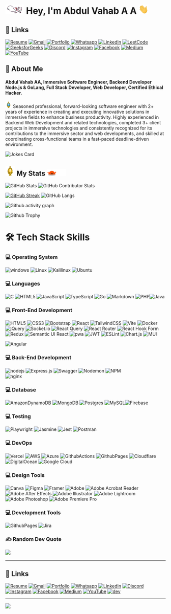 # <img src="animated/rabbit.gif" height="30" /> Hey, I'm Abdul Vahab A A <img src="animated/hands.gif" height="30" />

## 🔗 Links

[![Resume](https://img.shields.io/badge/Resume-%239146FF.svg?logo=read-the-docs&logoColor=white)](https://drive.google.com/file/d/11PEj7kY55GsY3nXGgupUZat2xnns1qAP/view?usp=drive_link) [![Gmail](https://img.shields.io/badge/Gmail-%23FF4500.svg?logo=Gmail&logoColor=white)](mailto:abdulvahabaa916@gmail.com) [![Portfolio](https://img.shields.io/badge/-Portfolio-FE7A16?logo=Google-chrome&logoColor=white)](https://linktr.ee/abdulvahabaa) [![Whatsapp](https://img.shields.io/badge/-WhatsApp-green?logo=WhatsApp&logoColor=white)](https://wa.me/+9747733770) [![LinkedIn](https://img.shields.io/badge/LinkedIn-%230077B5.svg?logo=linkedin&logoColor=white)](https://www.linkedin.com/in/abdulvahabaa)  [![LeetCode](https://img.shields.io/badge/LeetCode-FE7A16.svg?logo=leetcode&logoColor=white)](https://leetcode.com/u/abdulvahab/) [![GeeksforGeeks](https://img.shields.io/badge/GeeksforGeeks-greeen.svg?logo=GeeksforGeeks&logoColor=white)](https://www.geeksforgeeks.org/user/abdulvahabaa/) [![Discord](https://img.shields.io/badge/Discord-%237289DA.svg?logo=discord&logoColor=white)](https://discord.gg/993565385150435532) [![Instagram](https://img.shields.io/badge/Instagram-%23E4405F.svg?logo=Instagram&logoColor=white)](https://www.instagram.com/abubakthiyarvlogs) [![Facebook](https://img.shields.io/badge/Facebook-%231877F2.svg?logo=Facebook&logoColor=white)](https://facebook.com/abubakthiyar) [![Medium](https://img.shields.io/badge/Medium-12100E?logo=medium&logoColor=white)](https://medium.com/@abubakthiyar) [![YouTube](https://img.shields.io/badge/YouTube-%23FF0000.svg?logo=YouTube&logoColor=white)](https://www.youtube.com/channel/UCnGZRc2eohC0mySkxA5uLdQ)

## 🚀 About Me

#### **Abdul Vahab AA**, Immersive Software Engineer, Backend Developer Node.js & GoLang, Full Stack Developer, Web Developer, Certified Ethical Hacker.

<img src="animated/light_1.gif" height="20px" /> Seasoned professional, forward-looking software engineer with 2+ years of experience in creating and executing innovative solutions in immersive fields to enhance business productivity. Highly experienced in Backend Web Development and related technologies, completed 3+ client projects in immersive technologies and consistently recognized for its contributions to the immersive sector and web developments, and skilled at coordinating cross-functional teams in a fast-paced deadline-driven environment.

![Jokes Card](https://readme-jokes.vercel.app/api)

## <img src="animated/light_5.gif" height="30px" /> My Stats <img src="animated/loading.gif" height="20px" />

![GitHub Stats](https://github-readme-stats.vercel.app/api?username=abdulvahabaa&show_icons=true&theme=radical)
![GitHub Contributor Stats](https://github-contributor-stats.vercel.app/api?username=abdulvahabaa&limit=5&theme=dark&combine_all_yearly_contributions=true)

[![GitHub Streak](https://github-readme-streak-stats.herokuapp.com?user=abdulvahabaa&theme=blueberry&date_format=M%20j%5B%2C%20Y%5D)](https://git.io/streak-stats)
![GitHub Langs](https://github-readme-stats.vercel.app/api/top-langs/?username=abdulvahabaa&layout=compact&theme=blue-green)

![Github activity graph](https://github-readme-activity-graph.vercel.app/graph?username=abdulvahabaa&theme=github-compact)

![Github Trophy](https://github-profile-trophy.vercel.app/?username=abdulvahabaa&theme=discord)


# 🛠️ Tech Stack Skills

### 💻 Operating System

![windows](https://img.shields.io/badge/windows-%230769AD.svg?style=for-the-badge&logo=windows&logoColor=white) ![Linux](https://img.shields.io/badge/Linux-%2307405e.svg?style=for-the-badge&logo=Linux&logoColor=white) ![Kalilinux](https://img.shields.io/badge/Kali_linux-%23404d59.svg?style=for-the-badge&logo=Kalilinux&logoColor=white) ![Ubuntu](https://img.shields.io/badge/ubuntu-%23E34F26.svg?style=for-the-badge&logo=ubuntu&logoColor=white)

### 💻 Languages

![C](https://img.shields.io/badge/c-%2300599C.svg?style=for-the-badge&logo=c&logoColor=white) ![HTML5](https://img.shields.io/badge/html5-%23E34F26.svg?style=for-the-badge&logo=html5&logoColor=white) ![JavaScript](https://img.shields.io/badge/javascript-%23323330.svg?style=for-the-badge&logo=javascript&logoColor=%23F7DF1E) ![TypeScript](https://img.shields.io/badge/typescript-%23007ACC.svg?style=for-the-badge&logo=typescript&logoColor=white) ![Go](https://img.shields.io/badge/go-%2300ADD8.svg?style=for-the-badge&logo=go&logoColor=white) ![Markdown](https://img.shields.io/badge/markdown-%23000000.svg?style=for-the-badge&logo=markdown&logoColor=white) ![PHP](https://img.shields.io/badge/php-%23777BB4.svg?style=for-the-badge&logo=php&logoColor=white)![Java](https://img.shields.io/badge/java-%23ED8B00.svg?style=for-the-badge&logo=openjdk&logoColor=white)

### 💻 Front-End Development

![HTML5](https://img.shields.io/badge/html5-%23E34F26.svg?style=for-the-badge&logo=html5&logoColor=white) ![CSS3](https://img.shields.io/badge/css3-%231572B6.svg?style=for-the-badge&logo=css3&logoColor=white) ![Bootstrap](https://img.shields.io/badge/bootstrap-%238511FA.svg?style=for-the-badge&logo=bootstrap&logoColor=white) ![React](https://img.shields.io/badge/react-%2320232a.svg?style=for-the-badge&logo=react&logoColor=%2361DAFB) ![TailwindCSS](https://img.shields.io/badge/tailwindcss-%2338B2AC.svg?style=for-the-badge&logo=tailwind-css&logoColor=white) ![Vite](https://img.shields.io/badge/vite-%23646CFF.svg?style=for-the-badge&logo=vite&logoColor=white) ![Docker](https://img.shields.io/badge/docker-%230db7ed.svg?style=for-the-badge&logo=docker&logoColor=white) ![jQuery](https://img.shields.io/badge/jquery-%230769AD.svg?style=for-the-badge&logo=jquery&logoColor=white) ![Socket.io](https://img.shields.io/badge/Socket.io-black?style=for-the-badge&logo=socket.io&badgeColor=010101) ![React Query](https://img.shields.io/badge/-React%20Query-FF4154?style=for-the-badge&logo=react%20query&logoColor=white) ![React Router](https://img.shields.io/badge/React_Router-CA4245?style=for-the-badge&logo=react-router&logoColor=white) ![React Hook Form](https://img.shields.io/badge/React%20Hook%20Form-%23EC5990.svg?style=for-the-badge&logo=reacthookform&logoColor=white) ![Redux](https://img.shields.io/badge/redux-%23593d88.svg?style=for-the-badge&logo=redux&logoColor=white) ![Semantic UI React](https://img.shields.io/badge/Semantic%20UI%20React-%2335BDB2.svg?style=for-the-badge&logo=SemanticUIReact&logoColor=white) ![pwa](https://img.shields.io/badge/Progressive_Web_App-4285F4?style=for-the-badge&logo=googlechrome&logoColor=white) ![JWT](https://img.shields.io/badge/JWT-black?style=for-the-badge&logo=JSON%20web%20tokens) ![ESLint](https://img.shields.io/badge/ESLint-4B3263?style=for-the-badge&logo=eslint&logoColor=white) ![Chart.js](https://img.shields.io/badge/chart.js-F5788D.svg?style=for-the-badge&logo=chart.js&logoColor=white) ![MUI](https://img.shields.io/badge/MUI-%230081CB.svg?style=for-the-badge&logo=mui&logoColor=white)

 ![Angular](https://img.shields.io/badge/angular-%23DD0031.svg?style=for-the-badge&logo=angular&logoColor=white)

### 💻 Back-End Development

![nodejs](https://img.shields.io/badge/Node.js-43853D?style=for-the-badge&logo=node.js&logoColor=white) ![Express.js](https://img.shields.io/badge/express.js-%23404d59.svg?style=for-the-badge&logo=express&logoColor=%2361DAFB) ![Swagger](https://img.shields.io/badge/-Swagger-%23Clojure?style=for-the-badge&logo=swagger&logoColor=white) ![Nodemon](https://img.shields.io/badge/NODEMON-%23323330.svg?style=for-the-badge&logo=nodemon&logoColor=%BBDEAD) ![NPM](https://img.shields.io/badge/NPM-%23CB3837.svg?style=for-the-badge&logo=npm&logoColor=white)  
![nginx](https://img.shields.io/badge/Nginx-009900?style=for-the-badge&logo=nginx&logoColor=white)

<!-- ![graphql](https://img.shields.io/badge/GraphQL-ff3399?style=for-the-badge&logo=graphql&logoColor=white) -->

### 💻 Database

![AmazonDynamoDB](https://img.shields.io/badge/Amazon%20DynamoDB-4053D6?style=for-the-badge&logo=Amazon%20DynamoDB&logoColor=white) ![MongoDB](https://img.shields.io/badge/MongoDB-%234ea94b.svg?style=for-the-badge&logo=mongodb&logoColor=white) ![Postgres](https://img.shields.io/badge/postgres-%23316192.svg?style=for-the-badge&logo=postgresql&logoColor=white) ![MySQL](https://img.shields.io/badge/mysql-%2300000f.svg?style=for-the-badge&logo=mysql&logoColor=white)![Firebase](https://img.shields.io/badge/firebase-%23039BE5.svg?style=for-the-badge&logo=firebase)

 <!-- ![Neo4J](https://img.shields.io/badge/Neo4j-008CC1?style=for-the-badge&logo=neo4j&logoColor=white)![SQLite](https://img.shields.io/badge/sqlite-%2307405e.svg?style=for-the-badge&logo=sqlite&logoColor=white)  ![Redis](https://img.shields.io/badge/redis-%23DD0031.svg?style=for-the-badge&logo=redis&logoColor=white) ![Heroku](https://img.shields.io/badge/heroku-%23430098.svg?style=for-the-badge&logo=heroku&logoColor=white)   -->

### 💻 Testing

![Playwright](https://img.shields.io/badge/playwright-43853D?style=for-the-badge&logo=playwright&logoColor=white) ![Jasmine](https://img.shields.io/badge/jasmine-%238A4182.svg?style=for-the-badge&logo=jasmine&logoColor=white) ![Jest](https://img.shields.io/badge/-jest-%23C21325?style=for-the-badge&logo=jest&logoColor=white) ![Postman](https://img.shields.io/badge/Postman-FF6C37?style=for-the-badge&logo=postman&logoColor=white)

### 💻 DevOps

![Vercel](https://img.shields.io/badge/vercel-%23000000.svg?style=for-the-badge&logo=vercel&logoColor=white) ![AWS](https://img.shields.io/badge/AWS-%23FF9900.svg?style=for-the-badge&logo=amazon-aws&logoColor=white)  ![Azure](https://img.shields.io/badge/azure-%230072C6.svg?style=for-the-badge&logo=microsoftazure&logoColor=white) ![GithubActions](https://img.shields.io/badge/github%20actions-121013?style=for-the-badge&logo=github&logoColor=white) ![GithubPages](https://img.shields.io/badge/github%20pages-121013?style=for-the-badge&logo=github&logoColor=white) ![Cloudflare](https://img.shields.io/badge/Cloudflare-F38020?style=for-the-badge&logo=Cloudflare&logoColor=white) ![DigitalOcean](https://img.shields.io/badge/DigitalOcean-%230167ff.svg?style=for-the-badge&logo=digitalOcean&logoColor=white) ![Google Cloud](https://img.shields.io/badge/GoogleCloud-%234285F4.svg?style=for-the-badge&logo=google-cloud&logoColor=white)

<!-- ![Kubernetes](https://img.shields.io/badge/kubernetes-%23326ce5.svg?style=for-the-badge&logo=kubernetes&logoColor=white)  ![Azure](https://img.shields.io/badge/azure-%230072C6.svg?style=for-the-badge&logo=microsoftazure&logoColor=white) -->

### 💻 Design Tools

![Canva](https://img.shields.io/badge/Canva-%2300C4CC.svg?style=for-the-badge&logo=Canva&logoColor=white) ![Figma](https://img.shields.io/badge/figma-%23F24E1E.svg?style=for-the-badge&logo=figma&logoColor=white) ![Framer](https://img.shields.io/badge/Framer-black?style=for-the-badge&logo=framer&logoColor=blue) ![Adobe](https://img.shields.io/badge/adobe-%23FF0000.svg?style=for-the-badge&logo=adobe&logoColor=white) ![Adobe Acrobat Reader](https://img.shields.io/badge/Adobe%20Acrobat%20Reader-EC1C24.svg?style=for-the-badge&logo=Adobe%20Acrobat%20Reader&logoColor=white) ![Adobe After Effects](https://img.shields.io/badge/Adobe%20After%20Effects-9999FF.svg?style=for-the-badge&logo=Adobe%20After%20Effects&logoColor=white) ![Adobe Illustrator](https://img.shields.io/badge/adobe%20illustrator-%23FF9A00.svg?style=for-the-badge&logo=adobe%20illustrator&logoColor=white) ![Adobe Lightroom](https://img.shields.io/badge/Adobe%20Lightroom-31A8FF.svg?style=for-the-badge&logo=Adobe%20Lightroom&logoColor=white) ![Adobe Photoshop](https://img.shields.io/badge/adobe%20photoshop-%2331A8FF.svg?style=for-the-badge&logo=adobe%20photoshop&logoColor=white) ![Adobe Premiere Pro](https://img.shields.io/badge/Adobe%20Premiere%20Pro-9999FF.svg?style=for-the-badge&logo=Adobe%20Premiere%20Pro&logoColor=white)

### 💻 Development Tools

![GithubPages](https://img.shields.io/badge/github%20Projects-121013?style=for-the-badge&logo=github&logoColor=white) ![Jira](https://img.shields.io/badge/jira-%230A0FFF.svg?style=for-the-badge&logo=jira&logoColor=white)

### ✍️ Random Dev Quote

![](https://quotes-github-readme.vercel.app/api?type=vetical&theme=radical)

---

## 🔗 Links

[![Resume](https://img.shields.io/badge/Resume-%239146FF.svg?style=for-the-badge&logo=read-the-docs&logoColor=white)](https://drive.google.com/file/d/11PEj7kY55GsY3nXGgupUZat2xnns1qAP/view?usp=drive_link) [![Gmail](https://img.shields.io/badge/Gmail-%23FF4500.svg?style=for-the-badge&logo=Gmail&logoColor=white)](mailto:abdulvahabaa916@gmail.com) [![Portfolio](https://img.shields.io/badge/-Portfolio-FE7A16?style=for-the-badge&logo=Google-chrome&logoColor=white)](https://linktr.ee/abdulvahabaa) [![Whatsapp](https://img.shields.io/badge/-WhatsApp-green?style=for-the-badge&logo=WhatsApp&logoColor=white)](https://wa.me/+9747733770) [![LinkedIn](https://img.shields.io/badge/LinkedIn-%230077B5.svg?style=for-the-badge&logo=linkedin&logoColor=white)](https://www.linkedin.com/in/abdulvahabaa) [![Discord](https://img.shields.io/badge/Discord-%237289DA.svg?style=for-the-badge&logo=discord&logoColor=white)](https://discord.gg/993565385150435532) [![Instagram](https://img.shields.io/badge/Instagram-%23E4405F.svg?style=for-the-badge&logo=Instagram&logoColor=white)](https://www.instagram.com/abubakthiyarvlogs) [![Facebook](https://img.shields.io/badge/Facebook-%231877F2.svg?style=for-the-badge&logo=Facebook&logoColor=white)](https://facebook.com/abubakthiyar) [![Medium](https://img.shields.io/badge/Medium-12100E?style=for-the-badge&logo=medium&logoColor=white)](https://medium.com/@abubakthiyar) [![YouTube](https://img.shields.io/badge/YouTube-%23FF0000.svg?style=for-the-badge&logo=YouTube&logoColor=white)](https://www.youtube.com/channel/UCnGZRc2eohC0mySkxA5uLdQ) [![dev](https://img.shields.io/badge/dev-000000?style=for-the-badge&logo=dev.to&logoColor=white)](https://dev.to/abdubakthiyar)

---

[![](https://visitcount.itsvg.in/api?id=abdulvahabaa&icon=5&color=0)](https://visitcount.itsvg.in)

<!-- Proudly created with GPRM ( https://gprm.itsvg.in ) -->
